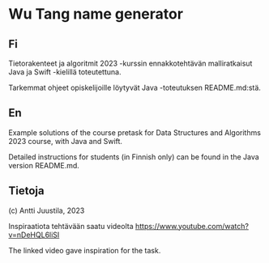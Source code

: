 # Wu Tang name generator

## Fi

Tietorakenteet ja algoritmit 2023 -kurssin ennakkotehtävän malliratkaisut Java ja Swift -kielillä toteutettuna.

Tarkemmat ohjeet opiskelijoille löytyvät Java -toteutuksen README.md:stä.

## En

Example solutions of the course pretask for Data Structures and Algorithms 2023 course, with Java and Swift.

Detailed instructions for students (in Finnish only) can be found in the Java version README.md.

## Tietoja

(c) Antti Juustila, 2023


Inspiraatiota tehtävään saatu videolta https://www.youtube.com/watch?v=nDeHQL6liSI

The linked video gave inspiration for the task.

